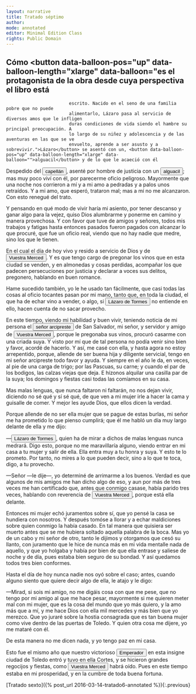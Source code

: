 ```yaml
---
layout: narrative
title: Tratado séptimo
author:
mode: annotated
editor: Minimal Edition Class
rights: Public Domain
---
```


  
## Cómo <button data-balloon-pos="up" data-balloon-length="xlarge" data-balloon="es el protagonista de la obra desde cuya perspectiva el libro está
                            escrito. Nacido en el seno de una familia pobre que no puede
                            alimentarlo, Lázaro pasa al servicio de diversos amos que le infligen
                            duras condiciones de vida siendo el hambre su principal preocupación. A
                            lo largo de su niñez y adolescencia y de las aventuras en las que se ve
                            envuelto, aprende a ser asusto y a sobrevivir.">Lázaro</button> se asentó con un, <button data-balloon-pos="up" data-balloon-length="xlarge" data-balloon="">alguacil</button> y de lo que le acaeció con él

  
Despedido del <button data-balloon-pos="up" data-balloon-length="xlarge" data-balloon="es el séptimo amo de Lázaro, después de haber trabajado al servicio de
                            un pintor. Por primera vez, Lázaro empieza a trabajar a cambio de dinero
                            en lugar de sólo por alimento. Con este amo logra comprarse ropa buena
                            y, al fin, se despide con vistas a un trabajo mejor.">capellán</button>, asenté por hombre de justicia con un <button data-balloon-pos="up" data-balloon-length="xlarge" data-balloon="">alguacil</button>; mas muy poco viví con él, por parecerme oficio peligroso. Mayormente que una noche nos corrieron a mí y a mi amo a pedradas y a palos unos retraídos. Y a mi amo, que esperó, trataron mal; mas a mí no me alcanzaron. Con esto renegué del trato.
 
Y pensando en qué modo de vivir haría mi asiento, por tener descanso y ganar algo para la vejez, quiso Dios alumbrarme y ponerme en camino y manera provechosa. Y con favor que tuve de amigos y señores, todos mis trabajos y fatigas hasta entonces pasados fueron pagados con alcanzar lo que procuré, que fue un oficio real, viendo que no hay nadie que medre, sino los que le tienen.
 
En el cual el día de hoy vivo y resido a servicio de Dios y de <button data-balloon-pos="up" data-balloon-length="xlarge" data-balloon=" se refiere al lector a quien Lázaro se dirige. El término es el
                            equivalente al “usted” moderno e implica respeto así como la consciencia
                            de dirigirse a un público.">Vuestra Merced</button>. Y es que tengo cargo de pregonar los vinos que en esta ciudad se venden, y en almonedas y cosas perdidas, acompañar los que padecen persecuciones por justicia y declarar a voces sus delitos, pregonero, hablando en buen romance.
   
Hame sucedido también, yo le he usado tan fácilmente, que casi todas las cosas al oficio tocantes pasan por mi mano, tanto que, en toda la ciudad, el que ha de echar vino a vender, o algo, si <button data-balloon-pos="up" data-balloon-length="xlarge" data-balloon="es el protagonista de la obra desde cuya perspectiva el libro está
                            escrito. Nacido en el seno de una familia pobre que no puede
                            alimentarlo, Lázaro pasa al servicio de diversos amos que le infligen
                            duras condiciones de vida siendo el hambre su principal preocupación. A
                            lo largo de su niñez y adolescencia y de las aventuras en las que se ve
                            envuelto, aprende a ser asusto y a sobrevivir.">Lázaro de Tormes</button> no entiende en ello, hacen cuenta de no sacar provecho.
 
En este tiempo, viendo mi habilidad y buen vivir, teniendo noticia de mi persona el <button data-balloon-pos="up" data-balloon-length="xlarge" data-balloon="pertenece a la clase eclesiástica y gestiona las
                            iglesias del área. Después de los servicios prestados al alguacil, el
                            arcipreste propone a Lázaro un matrimonio con una de sus sirvientas.">señor arcipreste</button> de San Salvador, mi señor, y servidor y amigo de <button data-balloon-pos="up" data-balloon-length="xlarge" data-balloon=" se refiere al lector a quien Lázaro se dirige. El término es el
                            equivalente al “usted” moderno e implica respeto así como la consciencia
                            de dirigirse a un público.">Vuestra Merced</button>, porque le pregonaba sus vinos, procuró casarme con una criada suya. Y visto por mí que de tal persona no podía venir sino bien y favor, acordé de hacerlo. Y así, me casé con ella, y hasta agora no estoy arrepentido, porque, allende de ser buena hija y diligente servicial, tengo en mi señor arcipreste todo favor y ayuda. Y siempre en el año le da, en veces, al pie de una carga de trigo; por las Pascuas, su carne; y cuando el par de los bodigos, las calzas viejas que deja. E hízonos alquilar una casilla par de la suya; los domingos y fiestas casi todas las comíamos en su casa.
 
Mas malas lenguas, que nunca faltaron ni faltarán, no nos dejan vivir, diciendo no sé qué y sí sé qué, de que ven a mi mujer irle a hacer la cama y guisalle de comer. Y mejor les ayude Dios, que ellos dicen la verdad. 
 
Porque allende de no ser ella mujer que se pague de estas burlas, mi señor me ha prometido lo que pienso cumplirá; que él me habló un día muy largo delante de ella y me dijo:
  
—<button data-balloon-pos="up" data-balloon-length="xlarge" data-balloon="es el protagonista de la obra desde cuya perspectiva el libro está
                            escrito. Nacido en el seno de una familia pobre que no puede
                            alimentarlo, Lázaro pasa al servicio de diversos amos que le infligen
                            duras condiciones de vida siendo el hambre su principal preocupación. A
                            lo largo de su niñez y adolescencia y de las aventuras en las que se ve
                            envuelto, aprende a ser asusto y a sobrevivir.">Lázaro de Tormes</button>, quien ha de mirar a dichos de malas lenguas nunca medrará. Digo esto, porque no me maravillaría alguno, viendo entrar en mi casa a tu mujer y salir de ella. Ella entra muy a tu honra y suya. Y esto te lo prometo. Por tanto, no mires a lo que pueden decir, sino a lo que te toca, digo, a tu provecho.
   
—Señor —le dije—, yo determiné de arrimarme a los buenos. Verdad es que algunos de mis amigos me han dicho algo de eso, y aun por más de tres veces me han certificado que, antes que conmigo casase, había parido tres veces, hablando con reverencia de <button data-balloon-pos="up" data-balloon-length="xlarge" data-balloon=" se refiere al lector a quien Lázaro se dirige. El término es el
                            equivalente al “usted” moderno e implica respeto así como la consciencia
                            de dirigirse a un público.">Vuestra Merced</button>, porque está ella delante.
  
Entonces mi mujer echó juramentos sobre sí, que yo pensé la casa se hundiera con nosotros. Y después tomóse a llorar y a echar maldiciones sobre quien conmigo la había casado. En tal manera que quisiera ser muerto antes que se me hubiera soltado aquella palabra de la boca. Mas yo de un cabo y mi señor de otro, tanto le dijimos y otorgamos que cesó su llanto, con juramento que le hice de nunca más en mi vida mentalle nada de aquello, y que yo holgaba y había por bien de que ella entrase y saliese de noche y de día, pues estaba bien seguro de su bondad. Y así quedamos todos tres bien conformes.
 
Hasta el día de hoy nunca nadie nos oyó sobre el caso; antes, cuando alguno siento que quiere decir algo de ella, le atajo y le digo:
  
—Mirad, si sois mi amigo, no me digáis cosa con que me pese, que no tengo por mi amigo al que me hace pesar, mayormente si me quieren meter mal con mi mujer, que es la cosa del mundo que yo más quiero, y la amo más que a mí, y me hace Dios con ella mil mercedes y más bien que yo merezco. Que yo juraré sobre la hostia consagrada que es tan buena mujer como vive dentro de las puertas de Toledo. Y quien otra cosa me dijere, yo me mataré con él.
  
De esta manera no me dicen nada, y yo tengo paz en mi casa.
 
Esto fue el mismo año que nuestro victorioso <button data-balloon-pos="up" data-balloon-length="xlarge" data-balloon="fue hijo de Juana I de Castilla (la Loca) y Felipe I el Hermoso. Reinó
                            los territorios hispánicos con el nombre de Carlos I hasta el 1516, una
                            vez muerto su abuelo paterno, Maximiliano I de Hasburgo, heredó el Sacro
                            Imperio Romano Germánico adoptando el nombre de Carlos V.">Emperador</button> en esta insigne ciudad de Toledo entró y tuvo en ella Cortes, y se hicieron grandes regocijos y fiestas, como <button data-balloon-pos="up" data-balloon-length="xlarge" data-balloon=" se refiere al lector a quien Lázaro se dirige. El término es el
                            equivalente al “usted” moderno e implica respeto así como la consciencia
                            de dirigirse a un público.">Vuestra Merced</button> habrá oído. Pues en este tiempo estaba en mi prosperidad, y en la cumbre de toda buena fortuna.
     

<div class="inline-nav" markdown="1">
[Tratado sexto]({% post_url 2016-03-14-tratado6-annotated %}){:.previous}

</div>